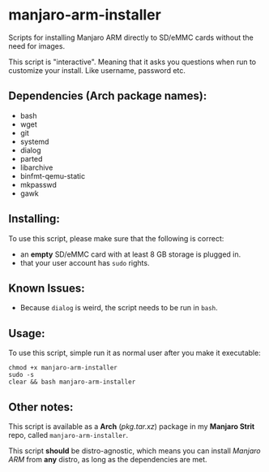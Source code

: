 # manjaro-arm-installer

Scripts for installing Manjaro ARM directly to SD/eMMC cards without the need for images.

This script is "interactive". Meaning that it asks you questions when run to customize your install. Like username, password etc.


## Dependencies (Arch package names):
* bash
* wget
* git
* systemd
* dialog
* parted
* libarchive
* binfmt-qemu-static
* mkpasswd
* gawk

## Installing:
To use this script, please make sure that the following is correct:

* an **empty** SD/eMMC card with at least 8 GB storage is plugged in.
* that your user account has `sudo` rights.

## Known Issues:
* Because `dialog` is weird, the script needs to be run in `bash`.

## Usage:
To use this script, simple run it as normal user after you make it executable:

```
chmod +x manjaro-arm-installer
sudo -s
clear && bash manjaro-arm-installer
```

## Other notes:
This script is available as a **Arch** (*pkg.tar.xz*) package in my **Manjaro Strit** repo, called `manjaro-arm-installer`.

This script **should** be distro-agnostic, which means you can install *Manjaro ARM* from **any** distro, as long as the dependencies are met.
